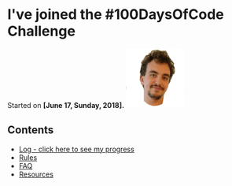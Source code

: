 # I've joined the #100DaysOfCode Challenge

Started on **[June 17, Sunday, 2018].** ![Janez Kolar emoji](janez-emoji.gif)

## Contents

* [Log - click here to see my progress](log.md)
* [Rules](rules.md)
* [FAQ](FAQ.md)
* [Resources](resources.md)